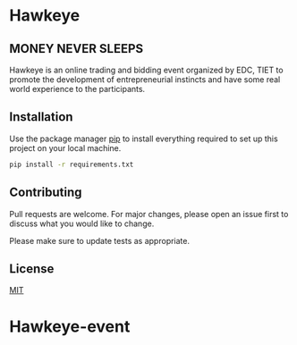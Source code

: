 # Hawkeye
## MONEY NEVER SLEEPS

Hawkeye is an online trading and bidding event organized by EDC, TIET to promote the development of entrepreneurial instincts and have some real world experience to the participants. 

## Installation

Use the package manager [pip](https://pip.pypa.io/en/stable/) to install everything required to set up this project on your local machine.

```bash
pip install -r requirements.txt
```



## Contributing
Pull requests are welcome. For major changes, please open an issue first to discuss what you would like to change.

Please make sure to update tests as appropriate.

## License
[MIT](https://choosealicense.com/licenses/mit/)
# Hawkeye-event

